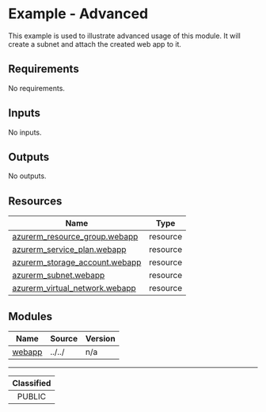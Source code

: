 # Example - Advanced

This example is used to illustrate advanced usage of this module. It will create a subnet and attach the created web app to it.

<!-- BEGIN_TF_DOCS -->
## Requirements

No requirements.

## Inputs

No inputs.

## Outputs

No outputs.

## Resources

| Name | Type |
|------|------|
| [azurerm_resource_group.webapp](https://registry.terraform.io/providers/hashicorp/azurerm/latest/docs/resources/resource_group) | resource |
| [azurerm_service_plan.webapp](https://registry.terraform.io/providers/hashicorp/azurerm/latest/docs/resources/service_plan) | resource |
| [azurerm_storage_account.webapp](https://registry.terraform.io/providers/hashicorp/azurerm/latest/docs/resources/storage_account) | resource |
| [azurerm_subnet.webapp](https://registry.terraform.io/providers/hashicorp/azurerm/latest/docs/resources/subnet) | resource |
| [azurerm_virtual_network.webapp](https://registry.terraform.io/providers/hashicorp/azurerm/latest/docs/resources/virtual_network) | resource |

## Modules

| Name | Source | Version |
|------|--------|---------|
| <a name="module_webapp"></a> [webapp](#module\_webapp) | ../../ | n/a |
<!-- END_TF_DOCS -->
_______________
| Classified  |
| :---------: |
|   PUBLIC    |